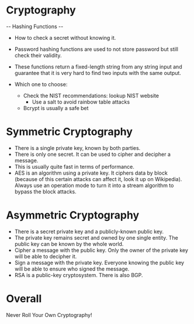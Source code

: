 # Cryptography

-- Hashing Functions --

- How to check a secret without knowing it.

- Password hashing functions are used to not store password but still check their validity.

- These functions return a fixed-length string from any string input and guarantee that it is very hard to find two inputs with the same output.

- Which one to choose:
  - Check the NIST recommendations: lookup NIST website
    - Use a salt to avoid rainbow table attacks
  - Bcrypt is usually a safe bet

# Symmetric Cryptography

- There is a single private key, known by both parties.
- There is only one secret. It can be used to cipher and decipher a message.
- This is usually quite fast in terms of performance.
- AES is an algorithm using a private key. It ciphers data by block (because of this certain attacks can affect it, look it up on Wikipedia). Always use an operation mode to turn it into a stream algorithm to bypass the block attacks.

# Asymmetric Cryptography

- There is a secret private key and a publicly-known public key.
- The private key remains secret and owned by one single entity. The public key can be known by the whole world.
- Cipher a message with the public key. Only the owner of the private key will be able to decipher it.
- Sign a message with the private key. Everyone knowing the public key will be able to ensure who signed the message.
- RSA is a public-key cryptosystem. There is also BGP.

# Overall

Never Roll Your Own Cryptography!
